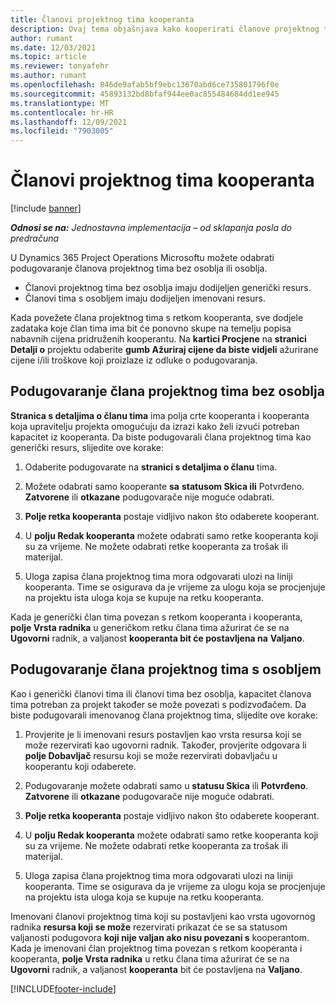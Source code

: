 ```yaml
---
title: Članovi projektnog tima kooperanta
description: Ovaj tema objašnjava kako kooperirati članove projektnog tima u Microsoftu Dynamics 365 Project Operations.
author: rumant
ms.date: 12/03/2021
ms.topic: article
ms.reviewer: tonyafehr
ms.author: rumant
ms.openlocfilehash: 846de9afab5bf9ebc13670abd6ce735801796f0e
ms.sourcegitcommit: 45893132bd8bfaf944ee0ac855484684dd1ee945
ms.translationtype: MT
ms.contentlocale: hr-HR
ms.lasthandoff: 12/09/2021
ms.locfileid: "7903005"
---
```

# <a name="subcontracting-project-team-members"></a>Članovi projektnog tima kooperanta

[!include [banner](../../includes/dataverse-preview.md)]

_**Odnosi se na:** Jednostavna implementacija – od sklapanja posla do predračuna_

U Dynamics 365 Project Operations Microsoftu možete odabrati podugovaranje članova projektnog tima bez osoblja ili osoblja.

- Članovi projektnog tima bez osoblja imaju dodijeljen generički resurs.
- Članovi tima s osobljem imaju dodijeljen imenovani resurs.

Kada povežete člana projektnog tima s retkom kooperanta, sve dodjele zadataka koje član tima ima bit će ponovno skupe na temelju popisa nabavnih cijena pridruženih kooperantu.  Na **kartici Procjene** na **stranici Detalji o** projektu odaberite **gumb Ažuriraj cijene da biste vidjeli** ažurirane cijene i/ili troškove koji proizlaze iz odluke o podugovaranja. 

## <a name="subcontracting-an-unstaffed-project-team-member"></a>Podugovaranje člana projektnog tima bez osoblja
**Stranica s detaljima o članu tima** ima polja crte kooperanta i kooperanta koja upravitelju projekta omogućuju da izrazi kako želi izvući potreban kapacitet iz kooperanta. Da biste podugovarali člana projektnog tima kao generički resurs, slijedite ove korake:

1.  Odaberite podugovarate na **stranici s detaljima o članu** tima.

2.  Možete odabrati samo kooperante **sa** **statusom Skica ili** Potvrđeno. **Zatvorene** ili **otkazane** podugovarače nije moguće odabrati. 

3.  **Polje retka kooperanta** postaje vidljivo nakon što odaberete kooperant.

4.  U **polju Redak kooperanta** možete odabrati samo retke kooperanta koji su za vrijeme. Ne možete odabrati retke kooperanta za trošak ili materijal.

5.  Uloga zapisa člana projektnog tima mora odgovarati ulozi na liniji kooperanta. Time se osigurava da je vrijeme za ulogu koja se procjenjuje na projektu ista uloga koja se kupuje na retku kooperanta. 

Kada je generički član tima povezan s retkom kooperanta i kooperanta, **polje Vrsta radnika** u generičkom retku člana tima ažurirat će se na **Ugovorni** radnik, a valjanost **kooperanta bit će postavljena na** **Valjano**.

## <a name="subcontracting-a-staffed-project-team-member"></a>Podugovaranje člana projektnog tima s osobljem
Kao i generički članovi tima ili članovi tima bez osoblja, kapacitet članova tima potreban za projekt također se može povezati s podizvođačem. Da biste podugovarali imenovanog člana projektnog tima, slijedite ove korake:

1.  Provjerite je li imenovani resurs postavljen kao vrsta resursa koji se može rezervirati kao ugovorni radnik. Također, provjerite odgovara li **polje Dobavljač** resursu koji se može rezervirati dobavljaču u kooperantu koji odaberete. 

2.  Podugovaranje možete odabrati samo u **statusu Skica** ili **Potvrđeno**. **Zatvorene** ili **otkazane** podugovarače nije moguće odabrati. 

3.  **Polje retka kooperanta** postaje vidljivo nakon što odaberete kooperant.

4.  U **polju Redak kooperanta** možete odabrati samo retke kooperanta koji su za vrijeme. Ne možete odabrati retke kooperanta za trošak ili materijal.

5.  Uloga zapisa člana projektnog tima mora odgovarati ulozi na liniji kooperanta. Time se osigurava da je vrijeme za ulogu koja se procjenjuje na projektu ista uloga koja se kupuje na retku kooperanta. 

Imenovani članovi projektnog tima koji su postavljeni kao vrsta ugovornog radnika **resursa koji se može** rezervirati prikazat će se sa statusom valjanosti podugovora **koji nije valjan ako nisu povezani s** kooperantom. Kada je imenovani član projektnog tima povezan s retkom kooperanta i kooperanta, **polje Vrsta radnika** u retku člana tima ažurirat će se na **Ugovorni** radnik, a valjanost **kooperanta** bit će postavljena na **Valjano**.

[!INCLUDE[footer-include](../../includes/footer-banner.md)]
